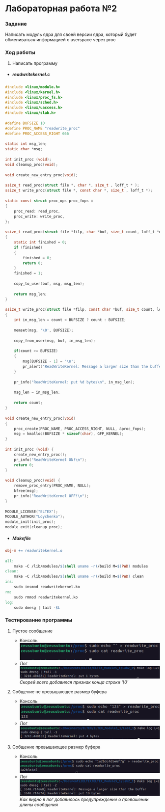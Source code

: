 # Лабораторная работа №2

### Задание
Написать модуль ядра для своей версии ядра, который будет обмениваться 
информацией с userspace через proc

### Ход работы
1) Написать программу 
    
 - ##### **readwritekernel.c**

```C
#include <linux/module.h>
#include <linux/kernel.h>
#include <linux/proc_fs.h>
#include <linux/sched.h>
#include <linux/uaccess.h>
#include <linux/slab.h>
 
#define BUFSIZE 10
#define PROC_NAME "readwrite_proc"
#define PROC_ACCESS_RIGHT 666

static int msg_len;
static char *msg;
 
int init_proc (void);
void cleanup_proc(void);

void create_new_entry_proc(void);

ssize_t read_proc(struct file *, char *, size_t , loff_t * );
ssize_t write_proc(struct file *, const char *, size_t , loff_t *);

static const struct proc_ops proc_fops = 
{
    proc_read: read_proc,
    proc_write: write_proc,
};

ssize_t read_proc(struct file *filp, char *buf, size_t count, loff_t *offp ) 
{
    static int finished = 0;
    if (finished) 
    {
        finished = 0;
        return 0;
    }
    finished = 1;

    copy_to_user(buf, msg, msg_len);

    return msg_len;
}

ssize_t write_proc(struct file *filp, const char *buf, size_t count, loff_t *offp) 
{
    int in_msg_len = count < BUFSIZE ? count : BUFSIZE;

    memset(msg, '\0', BUFSIZE);

    copy_from_user(msg, buf, in_msg_len);

    if(count >= BUFSIZE)
    {
        msg[BUFSIZE - 1] = '\n';
        pr_alert("ReadWriteKernel: Message a larger size than the buffer\n");
    }
    
    pr_info("ReadWriteKernel: put %d bytes\n", in_msg_len);

    msg_len = in_msg_len;

    return count;
}

void create_new_entry_proc(void) 
{
    proc_create(PROC_NAME, PROC_ACCESS_RIGHT, NULL, &proc_fops);
    msg = kmalloc(BUFSIZE * sizeof(char), GFP_KERNEL);
}

int init_proc (void) {
    create_new_entry_proc();
    pr_info("ReadWriteKernel ON!\n");
    return 0;
}
 
void cleanup_proc(void) {
    remove_proc_entry(PROC_NAME, NULL);
    kfree(msg);
    pr_info("ReadWriteKernel OFF!\n");
}
 
MODULE_LICENSE("ELTEX");
MODULE_AUTHOR("Loychenko");
module_init(init_proc);
module_exit(cleanup_proc);
```

 - ##### Makefile
```Makefile
obj-m += readwritekernel.o

all:
	make -C /lib/modules/$(shell uname -r)/build M=$(PWD) modules
clean:
	make -C /lib/modules/$(shell uname -r)/build M=$(PWD) clean
ins:
	sudo insmod readwritekernel.ko
rm:
	sudo rmmod readwritekernel.ko
log:
	sudo dmesg | tail -$L
```
### Тестирование программы
1) Пустое сообщение
   - Консоль
    ![test1](screens/test1.png)
   - Лог
   ![log1](screens/log1.png)
*Скорей всего добавился признак конца строки '\0'*

2) Собщение не превышающее размер буфера
   - Консоль
   ![test2](screens/test2.png)
   - Лог
   ![log2](screens/log2.png)

3) Собщение превышающее размер буфера
   - Консоль
    ![test3](screens/test3.png)
   - Лог
   ![log3](screens/log3.png)
*Как видно в лог добавилось предупреждение о превашении длины сообщения*
